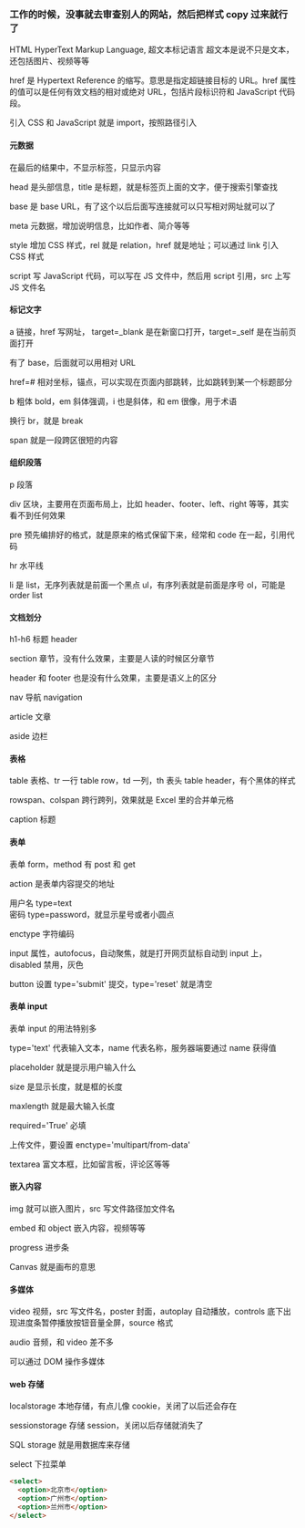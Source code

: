 
### 工作的时候，没事就去审查别人的网站，然后把样式 copy 过来就行了  

 HTML HyperText Markup Language, 超文本标记语言 超文本是说不只是文本，还包括图片、视频等等  

href 是 Hypertext Reference 的缩写。意思是指定超链接目标的 URL。href 属性的值可以是任何有效文档的相对或绝对 URL，包括片段标识符和 JavaScript 代码段。  

引入 CSS 和 JavaScript 就是 import，按照路径引入  

#### 元数据

在最后的结果中，不显示标签，只显示内容  

head 是头部信息，title 是标题，就是标签页上面的文字，便于搜索引擎查找  

base 是 base URL，有了这个以后后面写连接就可以只写相对网址就可以了  

meta 元数据，增加说明信息，比如作者、简介等等  

style 增加 CSS 样式，rel 就是 relation，href 就是地址；可以通过 link 引入 CSS 样式    

script 写 JavaScript 代码，可以写在 JS 文件中，然后用 script 引用，src 上写 JS 文件名  

#### 标记文字  

a 链接，href 写网址， target=\_blank 是在新窗口打开，target=\_self 是在当前页面打开   

有了 base，后面就可以用相对 URL  

href=\# 相对坐标，锚点，可以实现在页面内部跳转，比如跳转到某一个标题部分  

b 粗体 bold，em 斜体强调，i 也是斜体，和 em 很像，用于术语  

换行 br，就是 break  

span 就是一段跨区很短的内容  

#### 组织段落  

p 段落  

div 区块，主要用在页面布局上，比如 header、footer、left、right 等等，其实看不到任何效果  

pre 预先编排好的格式，就是原来的格式保留下来，经常和 code 在一起，引用代码  

hr 水平线  

li 是 list，无序列表就是前面一个黑点 ul，有序列表就是前面是序号 ol，可能是 order list   

#### 文档划分  

h1-h6 标题 header  

section 章节，没有什么效果，主要是人读的时候区分章节  

header 和 footer 也是没有什么效果，主要是语义上的区分  

nav 导航 navigation  

article 文章  

aside 边栏  

#### 表格  

table 表格、tr 一行 table row，td 一列，th 表头 table header，有个黑体的样式  

rowspan、colspan 跨行跨列，效果就是 Excel 里的合并单元格  

caption 标题  

#### 表单

表单 form，method 有 post 和 get  

action 是表单内容提交的地址    

用户名 type=text  
密码 type=password，就显示星号或者小圆点  

enctype 字符编码  

input 属性，autofocus，自动聚焦，就是打开网页鼠标自动到 input 上，disabled 禁用，灰色  

button 设置 type='submit' 提交，type='reset' 就是清空  

#### 表单 input  

表单 input 的用法特别多  

type='text' 代表输入文本，name 代表名称，服务器端要通过 name 获得值  

placeholder 就是提示用户输入什么  

size 是显示长度，就是框的长度  

maxlength 就是最大输入长度  

required='True' 必填  

上传文件，要设置 enctype='multipart/from-data'  

textarea 富文本框，比如留言板，评论区等等  

#### 嵌入内容  

img 就可以嵌入图片，src 写文件路径加文件名  

embed 和 object 嵌入内容，视频等等  

progress 进步条  

Canvas 就是画布的意思  

#### 多媒体  

video 视频，src 写文件名，poster 封面，autoplay 自动播放，controls 底下出现进度条暂停播放按钮音量全屏，source 格式  

audio 音频，和 video 差不多  

可以通过 DOM 操作多媒体  

#### web 存储  

localstorage 本地存储，有点儿像 cookie，关闭了以后还会存在   

sessionstorage 存储 session，关闭以后存储就消失了    

SQL storage 就是用数据库来存储  


select 下拉菜单  
```html
<select>  
  <option>北京市</option>
  <option>广州市</option>
  <option>兰州市</option>
</select>  
```
